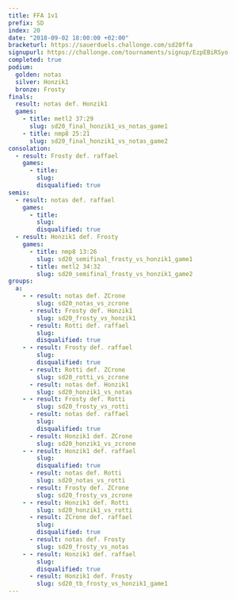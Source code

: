 ```yaml
---
title: FFA 1v1
prefix: SD
index: 20
date: "2018-09-02 18:00:00 +02:00"
bracketurl: https://sauerduels.challonge.com/sd20ffa
signupurl: https://challonge.com/tournaments/signup/EzpEBiRSyo
completed: true
podium:
  golden: notas
  silver: Honzik1
  bronze: Frosty
finals:
  result: notas def. Honzik1
  games:
    - title: metl2 37:29
      slug: sd20_final_honzik1_vs_notas_game1
    - title: nmp8 25:21
      slug: sd20_final_honzik1_vs_notas_game2
consolation:
  - result: Frosty def. raffael
    games:
      - title:
        slug:
        disqualified: true
semis:
  - result: notas def. raffael
    games:
      - title:
        slug:
        disqualified: true
  - result: Honzik1 def. Frosty
    games:
      - title: nmp8 13:26
        slug: sd20_semifinal_frosty_vs_honzik1_game1
      - title: metl2 34:32
        slug: sd20_semifinal_frosty_vs_honzik1_game2
groups:
  a:
    - - result: notas def. ZCrone
        slug: sd20_notas_vs_zcrone
      - result: Frosty def. Honzik1
        slug: sd20_frosty_vs_honzik1
      - result: Rotti def. raffael
        slug:
        disqualified: true
    - - result: Frosty def. raffael
        slug:
        disqualified: true
      - result: Rotti def. ZCrone
        slug: sd20_rotti_vs_zcrone
      - result: notas def. Honzik1
        slug: sd20_honzik1_vs_notas
    - - result: Frosty def. Rotti
        slug: sd20_frosty_vs_rotti
      - result: notas def. raffael
        slug:
        disqualified: true
      - result: Honzik1 def. ZCrone
        slug: sd20_honzik1_vs_zcrone
    - - result: Honzik1 def. raffael
        slug:
        disqualified: true
      - result: notas def. Rotti
        slug: sd20_notas_vs_rotti
      - result: Frosty def. ZCrone
        slug: sd20_frosty_vs_zcrone
    - - result: Honzik1 def. Rotti
        slug: sd20_honzik1_vs_rotti
      - result: ZCrone def. raffael
        slug:
        disqualified: true
      - result: notas def. Frosty
        slug: sd20_frosty_vs_notas
    - - result: Honzik1 def. raffael
        slug:
        disqualified: true
      - result: Honzik1 def. Frosty
        slug: sd20_tb_frosty_vs_honzik1_game1
---
```

